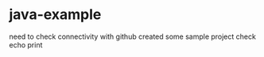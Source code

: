 # java-example
need to check connectivity with github created some sample project
check echo print 
